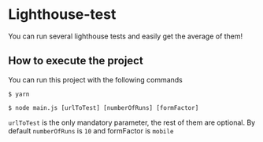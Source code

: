 # Lighthouse-test

You can run several lighthouse tests and easily get the average of them!

## How to execute the project
You can run this project with the following commands 

`$ yarn`

`$ node main.js [urlToTest] [numberOfRuns] [formFactor]`

`urlToTest` is the only mandatory parameter, the rest of them are optional. By default `numberOfRuns` is `10` and formFactor is `mobile`


